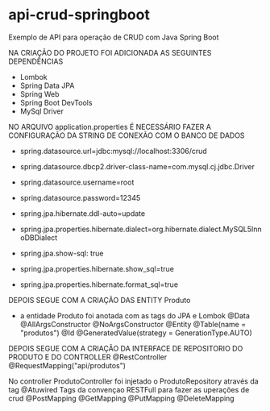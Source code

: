 # api-crud-springboot
Exemplo de API para operação de CRUD com Java Spring Boot

NA CRIAÇÃO DO PROJETO FOI ADICIONADA AS SEGUINTES DEPENDÊNCIAS

- Lombok
- Spring Data JPA
- Spring Web
- Spring Boot DevTools
- MySql Driver

NO ARQUIVO application.properties É NECESSÁRIO FAZER A CONFIGURAÇÃO DA STRING DE CONEXÃO COM O BANCO DE DADOS
- spring.datasource.url=jdbc:mysql://localhost:3306/crud
- spring.datasource.dbcp2.driver-class-name=com.mysql.cj.jdbc.Driver
- spring.datasource.username=root
- spring.datasource.password=12345
 
- spring.jpa.hibernate.ddl-auto=update
- spring.jpa.properties.hibernate.dialect=org.hibernate.dialect.MySQL5InnoDBDialect
- spring.jpa.show-sql: true

- spring.jpa.properties.hibernate.show_sql=true
- spring.jpa.properties.hibernate.format_sql=true

DEPOIS SEGUE COM A CRIAÇÃO DAS ENTITY Produto
- a entidade Produto foi anotada com as tags do JPA e Lombok
@Data
@AllArgsConstructor
@NoArgsConstructor
@Entity
@Table(name = "produtos")
@Id
@GeneratedValue(strategy = GenerationType.AUTO)

DEPOIS SEGUE COM A CRIAÇÃO DA INTERFACE  DE REPOSITORIO DO PRODUTO E DO CONTROLLER
@RestController
@RequestMapping("api/produtos")

No controller ProdutoController foi injetado o ProdutoRepository através da tag @Atuwired
Tags da convençao RESTFull para fazer as uperações de crud
@PostMapping
@GetMapping
@PutMapping
@DeleteMapping
